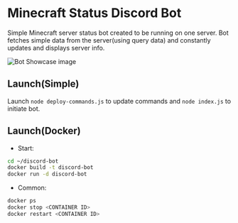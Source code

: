 # Minecraft Status Discord Bot

Simple Minecraft server status bot created to be running on one server. Bot fetches simple data from the server(using query data) and constantly updates and displays server info.

![Bot Showcase image](https://github.com/tomasss888/ServerStatus/blob/master/images/showcase.png?raw=true)

## Launch(Simple)

Launch `node deploy-commands.js` to update commands and `node index.js` to initiate bot.

## Launch(Docker)

* Start:
```bash
cd ~/discord-bot 
docker build -t discord-bot 
docker run -d discord-bot 
```

* Common:
```bash
docker ps
docker stop <CONTAINER ID> 
docker restart <CONTAINER ID> 
```
